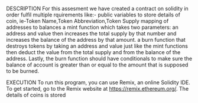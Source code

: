 DESCRIPTION 
For this assesment we have created a contract on solidity in order fulfil multiple rquirements like:-
public variables to store details of coin, ie-Token Name,Token Abbreviation,Token Supply
mapping of addresses to balances 
a mint function which takes two parameters: an address and value then increases the total supply by that number and increases the balance of the address by that amount.
a burn function that destroys tokens by taking an address and value just like the mint functions then deduct the value from the total supply and from the balance of the address.
Lastly, the burn function should have conditionals to make sure the balance of account is greater than or equal to the amount that is supposed to be burned.

EXECUTION
To run this program, you can use Remix, an online Solidity IDE. To get started, go to the Remix website at https://remix.ethereum.org/.
The details of coins is stored
